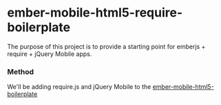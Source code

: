 ember-mobile-html5-require-boilerplate
==============================

The purpose of this project is to provide a starting point for emberjs + require + jQuery Mobile apps.

### Method

We'll be adding require.js and jQuery Mobile to the [ember-mobile-html5-boilerplate](https://github.com/mohu/ember-mobile-html5-boilerplate)


 





